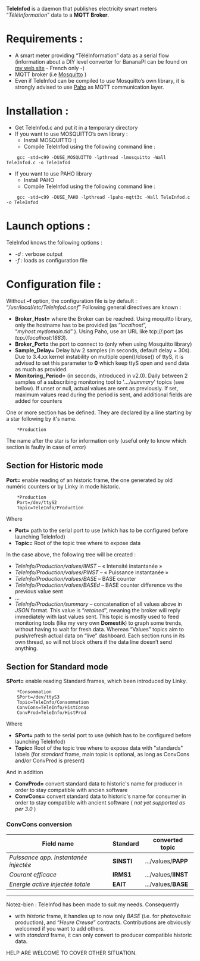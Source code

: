 **TeleInfod** is a daemon that publishes electricity smart meters “*TéléInformation*” data to a **MQTT Broker**.

# Requirements :
* A smart meter providing “TéléInformation” data as a serial flow (information about a DIY level converter for BananaPI can be found on [my web site](http://destroyedlolo.info/BananaPI/TeleInformation/) - French only -)
* MQTT broker (i.e [Mosquitto](http://mosquitto.org/) )
* Even if TeleInfod can be compiled to use Mosquitto’s own library, it is strongly advised to use [Paho](http://eclipse.org/paho/) as MQTT communication layer.

# Installation :
* Get TeleInfod.c and put it in a temporary directory
* If you want to use MOSQUITTO’s own library :
	* Install MOSQUITTO :)
	* Compile TeleInfod using the following command line :
```
    gcc -std=c99 -DUSE_MOSQUITTO -lpthread -lmosquitto -Wall TeleInfod.c -o TeleInfod
```
* If you want to use  PAHO library
	* Install PAHO
	* Compile TeleInfod using the following command line :
```
    gcc -std=c99 -DUSE_PAHO -lpthread -lpaho-mqtt3c -Wall TeleInfod.c -o TeleInfod
```

# Launch options :
TeleInfod knows the following options :
* *-d* : verbose output
* *-f<file>* : loads <file> as configuration file

# Configuration file :

Without **–f** option, the configuration file is by default : “*/usr/local/etc/TeleInfod.conf*”
Following general directives are known :
* **Broker_Host=** where the Broker can be reached.
Using moquitto library, only the hostname has to be provided (as “*localhost*”, “*myhost.mydomain.tld*” ).
Using Paho, use an URL like tcp://<hostname>:port (as *tcp://localhost:1883*).
* **Broker_Port=** the port to connect to (only when using Mosquitto library)
* **Sample_Delay=** Delay b/w 2 samples (in seconds, default delay = 30s). Due to 3.4.xx kernel instability on multiple open()/close() of ttyS, it is advised to set this parameter to **0** which keep ttyS open and send data as much as provided.
* **Monitoring_Period=** (in seconds, introduced in v2.0). Daily between 2 samples of a subscribing monitoring tool to '*.../summary*' topics (see bellow).
If unset or null, actual values are sent as previously.
If set, maximum values read during the period is sent, and additional fields are added for counters

One or more section has be defined. They are declared by a line starting by a star following by it's name.
	
```
    *Production
```
The name after the star is for information only (useful only to know which section is faulty in case of error)
	
## Section for Historic mode
	
**Port=** enable reading of an historic frame, the one generated by old numéric counters or by Linky in mode historic.

```
    *Production
    Port=/dev/ttyS2
    Topic=TeleInfo/Production
```

Where
* **Port=** path to the serial port to use (which has to be configured before launching TeleInfod)
* **Topic=** Root of the topic tree where to expose data

In the case above, the following tree will be created :
* *TeleInfo/Production/values/IINST* – « Intensité instantanée »
* *TeleInfo/Production/values/PINST* – « Puissance instantanée »
* *TeleInfo/Production/values/BASE* – BASE counter
* *TeleInfo/Production/values/BASEd* – BASE counter difference vs the previous value sent
* …
* *TeleInfo/Production/summary* – concatenation of all values above in *JSON* format. This value is “*retained*”, meaning the broker will reply immediately with last values sent. This topic is mostly used to feed monitoring tools (like my very own **Domestik**) to graph some trends, without having to wait for fresh data. Whereas “Values” topics aim to push/refresh actual data on “live” dashboard.
Each section runs in its own thread, so will not block others if the data line doesn’t send anything.

## Section for Standard mode

**SPort=** enable reading Standard frames, which been introduced by Linky.

```
    *Consommation
    SPort=/dev/ttyS3
    Topic=TeleInfo/Consommation
    ConvCons=TeleInfo/HistConso
    ConvProd=TeleInfo/HistProd
```

Where
* **SPort=** path to the serial port to use (which has to be configured before launching TeleInfod)
* **Topic=** Root of the topic tree where to expose data with "standards" labels
(for *standard* frame, main topic is optional, as long as ConvCons and/or ConvProd is present)

And in addition 

* **ConvProd=** convert standard data to historic's name for producer in order to stay compatible with ancien software
* **ConvCons=** convert standard data to historic's name for consumer in order to stay compatible with ancient software ( *not yet supported as per 3.0* )

### ConvCons conversion

Field name | Standard | converted topic
-----------|----------|-----
*Puissance app. Instantanée injectée* | **SINSTI** | .../values/**PAPP**
*Courant efficace* | **IRMS1** | .../values/**IINST**
*Energie active injectée totale* | **EAIT** | .../values/**BASE**

---

Notez-bien : TeleInfod has been made to suit my needs. Consequently 
- with *historic* frame, it handles up to now only *BASE* (i.e. for photovoltaic production), and “*Heure Creuse*” contracts. Contributions are obviously welcomed if you want to add others.
- with *standard* frame, it can only convert to producer compatible historic data.
	
HELP ARE WELCOME TO COVER OTHER SITUATION.
